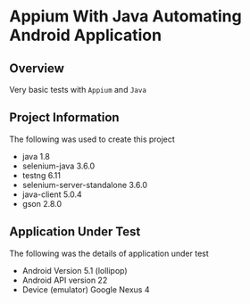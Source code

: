 # Appium With Java Automating Android Application

## Overview 
Very basic tests with `Appium` and `Java`

## Project Information
The following was used to create this project
* java 1.8
* selenium-java 3.6.0
* testng 6.11
* selenium-server-standalone 3.6.0
* java-client 5.0.4
* gson 2.8.0

## Application Under Test
The following was the details of application under test
* Android Version 5.1 (lollipop)
* Android API version 22
* Device (emulator) Google Nexus 4

